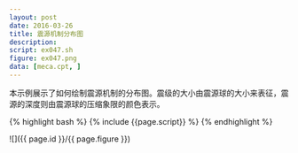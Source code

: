 ```yaml
---
layout: post
date: 2016-03-26
title: 震源机制分布图
description:
script: ex047.sh
figure: ex047.png
data: [meca.cpt, ]
---
```


本示例展示了如何绘制震源机制的分布图。震级的大小由震源球的大小来表征，震源的深度则由震源球的压缩象限的颜色表示。

{% highlight bash %}
{% include {{page.script}} %}
{% endhighlight %}

![]({{ page.id }}/{{ page.figure }})
